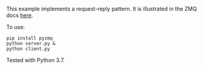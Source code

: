 This example implements a request-reply pattern. It is illustrated in the ZMQ docs [here](http://zguide.zeromq.org/page:chapter1#Ask-and-Ye-Shall-Receive).

To use:

    pip install pyzmq
    python server.py &
    python client.py

Tested with Python 3.7.
